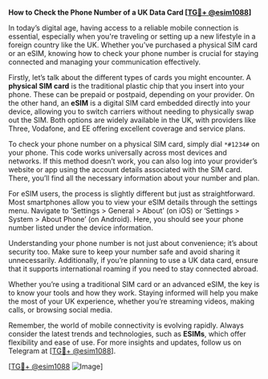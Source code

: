 **How to Check the Phone Number of a UK Data Card [[TG💪+ @esim1088](https://t.me/s/esim1088)]**

In today’s digital age, having access to a reliable mobile connection is essential, especially when you're traveling or setting up a new lifestyle in a foreign country like the UK. Whether you’ve purchased a physical SIM card or an eSIM, knowing how to check your phone number is crucial for staying connected and managing your communication effectively.

Firstly, let’s talk about the different types of cards you might encounter. A **physical SIM card** is the traditional plastic chip that you insert into your phone. These can be prepaid or postpaid, depending on your provider. On the other hand, an **eSIM** is a digital SIM card embedded directly into your device, allowing you to switch carriers without needing to physically swap out the SIM. Both options are widely available in the UK, with providers like Three, Vodafone, and EE offering excellent coverage and service plans.

To check your phone number on a physical SIM card, simply dial `*#1234#` on your phone. This code works universally across most devices and networks. If this method doesn’t work, you can also log into your provider’s website or app using the account details associated with the SIM card. There, you’ll find all the necessary information about your number and plan.

For eSIM users, the process is slightly different but just as straightforward. Most smartphones allow you to view your eSIM details through the settings menu. Navigate to ‘Settings > General > About’ (on iOS) or ‘Settings > System > About Phone’ (on Android). Here, you should see your phone number listed under the device information.

Understanding your phone number is not just about convenience; it’s about security too. Make sure to keep your number safe and avoid sharing it unnecessarily. Additionally, if you’re planning to use a UK data card, ensure that it supports international roaming if you need to stay connected abroad.

Whether you’re using a traditional SIM card or an advanced eSIM, the key is to know your tools and how they work. Staying informed will help you make the most of your UK experience, whether you’re streaming videos, making calls, or browsing social media.

Remember, the world of mobile connectivity is evolving rapidly. Always consider the latest trends and technologies, such as **ESIMs**, which offer flexibility and ease of use. For more insights and updates, follow us on Telegram at [[TG💪+ @esim1088](https://t.me/s/esim1088)].

[[TG💪+ @esim1088](https://t.me/s/esim1088) ![Image](https://i.postimg.cc/Y0z9fWf4/image.png)]